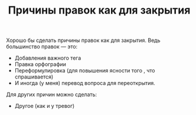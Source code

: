 ﻿---
title: "Причины правок как для закрытия"
se.owner.user_id: 337540
se.owner.display_name: "Victor VosMottor thanks Monica"
se.owner.link: "https://ru.meta.stackoverflow.com/users/337540/victor-vosmottor-thanks-monica"
se.link: "https://ru.meta.stackoverflow.com/questions/9889/%d0%9f%d1%80%d0%b8%d1%87%d0%b8%d0%bd%d1%8b-%d0%bf%d1%80%d0%b0%d0%b2%d0%be%d0%ba-%d0%ba%d0%b0%d0%ba-%d0%b4%d0%bb%d1%8f-%d0%b7%d0%b0%d0%ba%d1%80%d1%8b%d1%82%d0%b8%d1%8f"
se.question_id: 9889
se.post_type: question
se.score: 0
---
<p>Хорошо бы сделать причины правок как для закрытия. Ведь большинство правок — это:</p>

<ul>
<li>Добавления важного тега</li>
<li>Правка орфографии </li>
<li>Переформулировка (для повышения ясности того , что спрашивается)</li>
<li>И иногда (у меня) перевод вопроса для переоткрытия.</li>
</ul>

<p>Для других причин можно сделать:</p>

<ul>
<li>Другое (как и у тревог)</li>
</ul>
